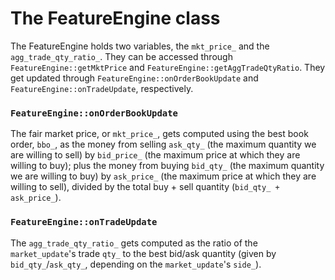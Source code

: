 # The FeatureEngine class
The FeatureEngine holds two variables, the `mkt_price_` and the `agg_trade_qty_ratio_`. They can be accessed through `FeatureEngine::getMktPrice` and `FeatureEngine::getAggTradeQtyRatio`. They get updated through `FeatureEngine::onOrderBookUpdate` and `FeatureEngine::onTradeUpdate`, respectively.

### `FeatureEngine::onOrderBookUpdate`
The fair market price, or `mkt_price_`, gets computed using the best book order, `bbo_`, as the money from selling `ask_qty_` (the maximum quantity we are willing to sell) by `bid_price_` (the maximum price at which they are willing to buy); plus the money from buying `bid_qty_` (the maximum quantity we are willing to buy) by `ask_price_` (the maximum price at which they are willing to sell), divided by the total buy + sell quantity (`bid_qty_ + ask_price_`).

### `FeatureEngine::onTradeUpdate`
The `agg_trade_qty_ratio_` gets computed as the ratio of the `market_update`'s trade `qty_` to the best bid/ask quantity (given by `bid_qty_`/`ask_qty_`, depending on the `market_update`'s `side_`).